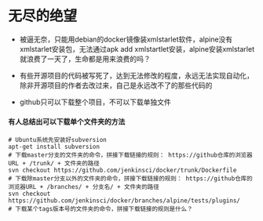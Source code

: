 # 无尽的绝望

* 被逼无奈，只能用debian的docker镜像装xmlstarlet软件，alpine没有xmlstarlet安装包，无法通过apk add xmlstartlet安装，alpine安装xmlstarlet就浪费了一天了，生命都是用来浪费的吗？
* 有些开源项目的代码被写死了，达到无法修改的程度，永远无法实现自动化，除非开源项目的作者去改过来，自己是永远改不了的那些代码的


* github只可以下载整个项目，不可以下载单独文件
#### 有人总结出可以下载单个文件夹的方法
```
# Ubuntu系统先安装好subversion
apt-get install subversion
# 下载master分支的文件夹的命令，拼接下载链接的规则： https://github仓库的浏览器URL + /trunk/ + 文件夹的路径
svn checkout https://github.com/jenkinsci/docker/trunk/Dockerfile
# 下载除master分支以外的文件夹的命令，拼接下载链接的规则： https://github仓库的浏览器URL + /branches/ + 分支名/ + 文件夹的路径
svn checkout https://github.com/jenkinsci/docker/branches/alpine/tests/plugins/
# 下载某个tags版本号的文件夹的命令，拼接下载链接的规则是什么？
```